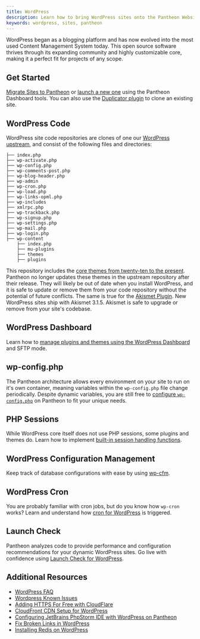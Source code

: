 ```yaml
---
title: WordPress
description: Learn how to bring WordPress sites onto the Pantheon Website Management Platform, and considerations for developing and running them.
keywords: wordpress, sites, pantheon
---
```


WordPress began as a blogging platform and has now evolved into the most used Content Management System today. This open source software thrives through its expanding community and highly customizable core, making it a perfect fit for projects of any scope.

## Get Started
[Migrate Sites to Pantheon](/docs/migrate) or [launch a new one](/docs/starting-wordpress-site) using the Pantheon Dashboard tools. You can also use the [Duplicator plugin](/docs/clone-a-wordpress-site-with-duplicator-plugin) to clone an existing site.
## WordPress Code
WordPress site code repositories are clones of one our [WordPress upstream](https://github.com/pantheon-systems/wordpress), and consist of the following files and directories:
```
├── index.php
├── wp-activate.php
├── wp-config.php
├── wp-comments-post.php
├── wp-blog-header.php
├── wp-admin
├── wp-cron.php
├── wp-load.php
├── wp-links-opml.php
├── wp-includes
├── xmlrpc.php
├── wp-trackback.php
├── wp-signup.php
├── wp-settings.php
├── wp-mail.php
├── wp-login.php
├── wp-content
    ├── index.php
    ├── mu-plugins
    ├── themes
    ├── plugins
```
This repository includes the [core themes from twenty-ten to the present](https://github.com/pantheon-systems/WordPress/tree/master/wp-content/themes). Pantheon no longer updates these themes in the upstream repository after their release. They will likely be out of date when you install WordPress, and it is safe to update or remove them from your code repository without the potential of future conflicts.
The same is true for the [Akismet Plugin](https://github.com/pantheon-systems/wordpress/tree/master/wp-content/plugins). New WordPress sites ship with Akismet 3.1.5. Akismet is safe to upgrade or remove from your site's codebase.
## WordPress Dashboard
Learn how to [manage plugins and themes using the WordPress Dashboard](/docs/more-ways-of-managing-code-in-sftp-mode#manage-plugins-and-themes-with-wp-admin) and SFTP mode.
## wp-config.php
The Pantheon architecture allows every environment on your site to run on it's own container, meaning variables within the `wp-config.php` file change periodically. Despite dynamic variables, you are still free to [configure `wp-config.php`](/docs/configuring-wp-config-php) on Pantheon to fit your unique needs.
## PHP Sessions
While WordPress core itself does not use PHP sessions, some plugins and themes do. Learn how to implement [built-in session handling functions](/docs/wordpress-and-php-sessions).
## WordPress Configuration Management
Keep track of database configurations with ease by using [wp-cfm](/docs/configuration-management-plugin).
## WordPress Cron
You are probably familiar with cron jobs, but do you know how `wp-cron` works? Learn and understand how [cron for WordPress](/docs/cron-for-wordpress) is triggered.
## Launch Check
Pantheon analyzes code to provide performance and configuration recommendations for your dynamic WordPress sites. Go live with confidence using [Launch Check for WordPress](/docs/launch-check-wordpress-performance-and-configuration-analysis).
## Additional Resources
- [WordPress FAQ](/docs/wordpress-faq)
- [Wordpress Known Issues](/docs/wordpress-known-issues)
- [Adding HTTPS For Free with CloudFlare](/guides/ssl-with-cloudflare/)
- [CloudFront CDN Setup for WordPress](/docs/cloudFront-setup-for-wordpress)
- [Configuring JetBrains PhpStorm IDE with WordPress on Pantheon](/docs/configuring-phpstorm-on-pantheon-for-wordpress)
- [Fix Broken Links in WordPress](/docs/fix-broken-links-in-wordpress)
- [Installing Redis on WordPress](/docs/installing-redis-on-wordpress)
